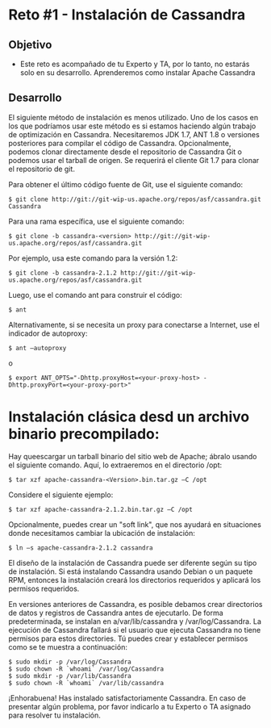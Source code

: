 # Reto #1 - Instalación de Cassandra

## Objetivo

* Este reto es acompañado de tu Experto y TA, por lo tanto, no estarás solo en su desarrollo. Aprenderemos como instalar Apache Cassandra

## Desarrollo

El siguiente método de instalación es menos utilizado. Uno de los casos en los que podríamos usar este método es si estamos haciendo algún trabajo de optimización en Cassandra. Necesitaremos JDK 1.7, ANT 1.8 o versiones posteriores para compilar el código de Cassandra. Opcionalmente, podemos clonar directamente desde el repositorio de Cassandra Git o podemos usar el tarball de origen. Se requerirá el cliente Git 1.7 para clonar el repositorio de git.

Para obtener el último código fuente de Git, use el siguiente comando:

```
$ git clone http://git://git-wip-us.apache.org/repos/asf/cassandra.git Cassandra
```

Para una rama específica, use el siguiente comando:
```
$ git clone -b cassandra-<version> http://git://git-wip-us.apache.org/repos/asf/cassandra.git
```

Por ejemplo, usa este comando para la versión 1.2:

```
$ git clone -b cassandra-2.1.2 http://git://git-wip-us.apache.org/repos/asf/cassandra.git
```

Luego, use el comando ant para construir el código:
```
$ ant
```

Alternativamente, si se necesita un proxy para conectarse a Internet, use el indicador de autoproxy:

```
$ ant –autoproxy
```

o

```
$ export ANT_OPTS="-Dhttp.proxyHost=<your-proxy-host> -Dhttp.proxyPort=<your-proxy-port>"
```

# Instalación clásica desd un archivo binario precompilado:

Hay queescargar un tarball binario del sitio web de Apache; ábralo usando el siguiente comando. Aquí, lo extraeremos en el directorio /opt:

```
$ tar xzf apache-cassandra-<Version>.bin.tar.gz –C /opt
```

Considere el siguiente ejemplo:

```
$ tar xzf apache-cassandra-2.1.2.bin.tar.gz –C /opt
```

Opcionalmente, puedes crear un "soft link", que nos ayudará en situaciones donde necesitamos cambiar la ubicación de instalación:

```
$ ln –s apache-cassandra-2.1.2 cassandra
```

El diseño de la instalación de Cassandra puede ser diferente según su tipo de instalación. Si está instalando Cassandra usando Debian o un paquete RPM, entonces la instalación creará los directorios requeridos y aplicará los permisos requeridos.

En versiones anteriores de Cassandra, es posible debamos crear directorios de datos y registros de Cassandra antes de ejecutarlo. De forma predeterminada, se instalan en a/var/lib/cassandra y /var/log/Cassandra. La ejecución de Cassandra fallará si el usuario que ejecuta Cassandra no tiene permisos para estos directories. Tú puedes crear y establecer permisos como se te muestra a continuación:

```
$ sudo mkdir -p /var/log/Cassandra
$ sudo chown -R `whoami` /var/log/Cassandra
$ sudo mkdir -p /var/lib/Cassandra
$ sudo chown -R `whoami` /var/lib/cassandra
```

¡Enhorabuena! Has instalado satisfactoriamente Cassandra. En caso de presentar algún problema, por favor indicarlo a tu Experto o TA asignado para resolver tu instalación.
